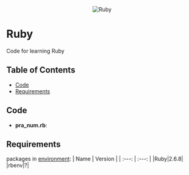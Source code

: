 <p align="center">
   <img src="https://miro.medium.com/max/540/1*7e9D-oPWPIKBe2AQv862aA.png" alt="Ruby"/>
</p>

# Ruby
 Code for learning Ruby

## Table of Contents
- [Code](#code)
- [Requirements](#requirements)

## Code
- **pra_num.rb**: 

## Requirements
 packages in [environment](https://prog-8.com/docs/ruby-env): 
| Name |  Version |
| :---: |  :---: |
|Ruby|2.6.8|
|rbenv|?|
